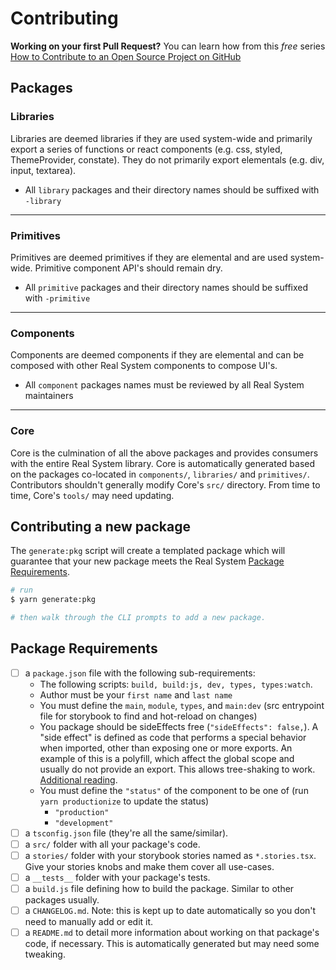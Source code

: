 # Contributing

**Working on your first Pull Request?** You can learn how from this *free* series [How to Contribute to an Open Source Project on GitHub](https://kcd.im/pull-request)

## **Packages**

### **Libraries**

Libraries are deemed libraries if they are used system-wide and primarily export a series of functions or react components (e.g. css, styled, ThemeProvider, constate). They do not primarily export elementals (e.g. div, input, textarea).

- All `library` packages and their directory names should be suffixed with `-library`

---

### **Primitives**

Primitives are deemed primitives if they are elemental and are used system-wide. Primitive component API's should remain dry.

- All `primitive` packages and their directory names should be suffixed with `-primitive`

---

### **Components**

Components are deemed components if they are elemental and can be composed with other Real System components to compose UI's.

- All `component` packages names must be reviewed by all Real System maintainers

---

### **Core**

Core is the culmination of all the above packages and provides consumers with the entire Real System library. Core is automatically generated based on the packages co-located in `components/`, `libraries/` and `primitives/`. Contributors shouldn't generally modify Core's `src/` directory. From time to time, Core's `tools/` may need updating.

## **Contributing a new package**

The `generate:pkg` script will create a templated package which will guarantee that your new package meets the Real System [Package Requirements](#package-requirements).

```sh
# run
$ yarn generate:pkg

# then walk through the CLI prompts to add a new package.

```

## **Package Requirements**

- [ ] a `package.json` file with the following sub-requirements:
  - The following scripts: `build, build:js, dev, types, types:watch`.
  - Author must be your `first name` and `last name`
  - You must define the `main`, `module`, `types`, and `main:dev` (src entrypoint file for storybook to find and hot-reload on changes)
  - You package should be sideEffects free (`"sideEffects": false,`). A "side effect" is defined as code that performs a special behavior when imported, other than exposing one or more exports. An example of this is a polyfill, which affect the global scope and usually do not provide an export. This allows tree-shaking to work. [Additional reading](https://webpack.js.org/guides/tree-shaking/).
  - You must define the `"status"` of the component to be one of (run `yarn productionize` to update the status)
    - `"production"`
    - `"development"`
- [ ] a `tsconfig.json` file (they're all the same/similar).
- [ ] a `src/` folder with all your package's code.
- [ ] a `stories/` folder with your storybook stories named as `*.stories.tsx`. Give your stories knobs and make them cover all use-cases.
- [ ] a `__tests__` folder with your package's tests.
- [ ] a `build.js` file defining how to build the package. Similar to other packages usually.
- [ ] a `CHANGELOG.md`. Note: this is kept up to date automatically so you don't need to manually add or edit it.
- [ ] a `README.md` to detail more information about working on that package's code, if necessary. This is automatically generated but may need some tweaking.
